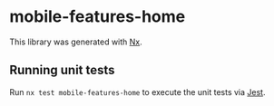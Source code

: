 # mobile-features-home

This library was generated with [Nx](https://nx.dev).

## Running unit tests

Run `nx test mobile-features-home` to execute the unit tests via [Jest](https://jestjs.io).
